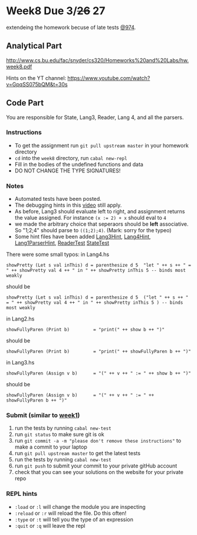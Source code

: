 # Week8 Due 3/~~26~~ 27
extendeing the homework becuse of late tests [@974](https://piazza.com/class/jr9fgrf7efv7j0?cid=974).


## Analytical  Part
http://www.cs.bu.edu/fac/snyder/cs320/Homeworks%20and%20Labs/hw.week8.pdf

Hints on the YT channel: https://www.youtube.com/watch?v=GpqSS075bQM&t=30s

## Code Part
You are responsible for State, Lang3, Reader, Lang 4, and all the parsers.
### Instructions
* To get the assignment run ```git pull upstream master``` in your homework directory
* `cd` into the `week8` directory, run `cabal new-repl`
* Fill in the bodies of the undefined functions and data
* DO NOT CHANGE THE TYPE SIGNATURES!

### Notes
* Automated tests have been posted.
* The debugging hints in this [video](https://youtu.be/fJ1QPEfmXi8) still apply.
* As before, Lang3 should evaluate left to right, and assignment returns the value assigned.  For instance `(x := 2) + x` should eval to `4`
* we made the arbitrary choice that seperaors should be **left** associative.  So "1;2;4" should parse to `((1;2);4)`.  (Mark: sorry for the typeo)
* Some hint files have been added [Lang3Hint](src/lang/Lang3Hint.hs), [Lang4Hint](src/lang/Lang4Hint.hs), [Lang1ParserHint](src/parser/Lang1ParserHint.hs), [ReaderTest](src/ReaderTest.hs)  [StateTest](src/StateTest.hs)


There were some small typos:
in Lang4.hs
```
showPretty (Let s val inThis) d = parenthesize d 5  "let " ++ s ++ " = " ++ showPretty val 4 ++ " in " ++ showPretty inThis 5 -- binds most weakly
```
should be
```
showPretty (Let s val inThis) d = parenthesize d 5  ("let " ++ s ++ " = " ++ showPretty val 4 ++ " in " ++ showPretty inThis 5 ) -- binds most weakly
```
in Lang2.hs
```
showFullyParen (Print b)         = "print(" ++ show b ++ ")"
```
should be
```
showFullyParen (Print b)         = "print(" ++ showFullyParen b ++ ")"
```

in Lang3.hs

```
showFullyParen (Assign v b)      = "(" ++ v ++ " := " ++ show b ++ ")"
```
should be
```
showFullyParen (Assign v b)      = "(" ++ v ++ " := " ++ showFullyParen b ++ ")"
```


### Submit (similar to [week1](../week1))
1. run the tests by running ```cabal new-test``` 
1. run ```git status``` to make sure git is ok
1. run ```git commit -a -m "please don't remove these instructions"``` to make a commit to your laptop
1. run ```git pull upstream master``` to get the latest tests
1. run the tests by running ```cabal new-test``` 
1. run ```git push``` to submit your commit to your private gitHub account
1. check that you can see your solutions on the website for your private repo

### REPL hints
* `:load` or `:l` will change the module you are inspecting
* `:reload` or `:r` will reload the file.  Do this often!
* `:type` or `:t` will tell you the type of an expression
* `:quit` or `:q` will leave the repl
